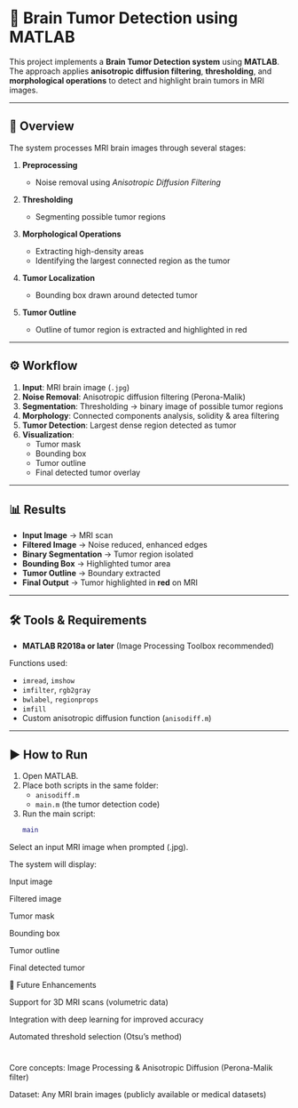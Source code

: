 # 🧠 Brain Tumor Detection using MATLAB

This project implements a **Brain Tumor Detection system** using **MATLAB**.  
The approach applies **anisotropic diffusion filtering**, **thresholding**, and **morphological operations** to detect and highlight brain tumors in MRI images.  

---

## 📌 Overview

The system processes MRI brain images through several stages:  

1. **Preprocessing**  
   - Noise removal using *Anisotropic Diffusion Filtering*  

2. **Thresholding**  
   - Segmenting possible tumor regions  

3. **Morphological Operations**  
   - Extracting high-density areas  
   - Identifying the largest connected region as the tumor  

4. **Tumor Localization**  
   - Bounding box drawn around detected tumor  

5. **Tumor Outline**  
   - Outline of tumor region is extracted and highlighted in red  

---

## ⚙️ Workflow

1. **Input**: MRI brain image (`.jpg`)  
2. **Noise Removal**: Anisotropic diffusion filtering (Perona-Malik)  
3. **Segmentation**: Thresholding → binary image of possible tumor regions  
4. **Morphology**: Connected components analysis, solidity & area filtering  
5. **Tumor Detection**: Largest dense region detected as tumor  
6. **Visualization**:  
   - Tumor mask  
   - Bounding box  
   - Tumor outline  
   - Final detected tumor overlay  

---

## 📊 Results

- **Input Image** → MRI scan  
- **Filtered Image** → Noise reduced, enhanced edges  
- **Binary Segmentation** → Tumor region isolated  
- **Bounding Box** → Highlighted tumor area  
- **Tumor Outline** → Boundary extracted  
- **Final Output** → Tumor highlighted in **red** on MRI  

---

## 🛠️ Tools & Requirements

- **MATLAB R2018a or later** (Image Processing Toolbox recommended)  

Functions used:  
- `imread`, `imshow`  
- `imfilter`, `rgb2gray`  
- `bwlabel`, `regionprops`  
- `imfill`  
- Custom anisotropic diffusion function (`anisodiff.m`)  

---

## ▶️ How to Run

1. Open MATLAB.  
2. Place both scripts in the same folder:  
   - `anisodiff.m`  
   - `main.m` (the tumor detection code)  
3. Run the main script:  
   ```matlab
   main


Select an input MRI image when prompted (.jpg).

The system will display:

Input image

Filtered image

Tumor mask

Bounding box

Tumor outline

Final detected tumor


🚀 Future Enhancements

Support for 3D MRI scans (volumetric data)

Integration with deep learning for improved accuracy

Automated threshold selection (Otsu’s method)

# 

Core concepts: Image Processing & Anisotropic Diffusion (Perona-Malik filter)

Dataset: Any MRI brain images (publicly available or medical datasets)
